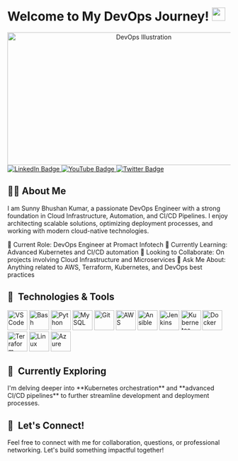 <h1> Welcome to My DevOps Journey! <img src="https://media.giphy.com/media/hvRJCLFzcasrR4ia7z/giphy.gif" width="30px"/> </h1> <div align="center"> <img src="https://media.giphy.com/media/dWesBcTLavkZuG35MI/giphy.gif" width="600" height="300" alt="DevOps Illustration"/> </div> <div id="badges"> <a href="https://www.linkedin.com/in/sunny-bhushan-kumar/" target="_blank"> <img src="https://img.shields.io/badge/LinkedIn-blue?style=for-the-badge&logo=linkedin&logoColor=white" alt="LinkedIn Badge"/> </a> <a href="https://www.youtube.com/channel/yourchannel" target="_blank"> <img src="https://img.shields.io/badge/YouTube-red?style=for-the-badge&logo=youtube&logoColor=white" alt="YouTube Badge"/> </a> <a href="https://twitter.com/yourprofile" target="_blank"> <img src="https://img.shields.io/badge/Twitter-blue?style=for-the-badge&logo=twitter&logoColor=white" alt="Twitter Badge"/> </a> </div>
<h2> 👨‍💻 About Me</h2>
I am Sunny Bhushan Kumar, a passionate DevOps Engineer with a strong foundation in Cloud Infrastructure, Automation, and CI/CD Pipelines. I enjoy architecting scalable solutions, optimizing deployment processes, and working with modern cloud-native technologies.

🔭 Current Role: DevOps Engineer at Promact Infotech
🌱 Currently Learning: Advanced Kubernetes and CI/CD automation
🚀 Looking to Collaborate: On projects involving Cloud Infrastructure and Microservices
💬 Ask Me About: Anything related to AWS, Terraform, Kubernetes, and DevOps best practices
<h2> 🚀 &nbsp;Technologies & Tools</h2> <p align="left"> <img src="https://cdn.jsdelivr.net/gh/devicons/devicon/icons/vscode/vscode-original.svg" alt="VS Code" width="45" height="45"/> <img src="https://cdn.jsdelivr.net/gh/devicons/devicon/icons/bash/bash-original.svg" alt="Bash" width="45" height="45"/> <img src="https://cdn.jsdelivr.net/gh/devicons/devicon/icons/python/python-original.svg" alt="Python" width="45" height="45"/> <img src="https://cdn.jsdelivr.net/gh/devicons/devicon/icons/mysql/mysql-original.svg" alt="MySQL" width="45" height="45"/> <img src="https://cdn.jsdelivr.net/gh/devicons/devicon/icons/git/git-original.svg" alt="Git" width="45" height="45"/> <img src="https://cdn.jsdelivr.net/gh/devicons/devicon/icons/amazonwebservices/amazonwebservices-original.svg" alt="AWS" width="45" height="45"/> <img src="https://cdn.jsdelivr.net/gh/devicons/devicon/icons/ansible/ansible-original.svg" alt="Ansible" width="45" height="45"/> <img src="https://cdn.jsdelivr.net/gh/devicons/devicon/icons/jenkins/jenkins-original.svg" alt="Jenkins" width="45" height="45"/> <img src="https://cdn.jsdelivr.net/gh/devicons/devicon/icons/kubernetes/kubernetes-plain.svg" alt="Kubernetes" width="45" height="45"/> <img src="https://cdn.jsdelivr.net/gh/devicons/devicon/icons/docker/docker-original.svg" alt="Docker" width="45" height="45"/> <img src="https://cdn.jsdelivr.net/gh/devicons/devicon/icons/terraform/terraform-original.svg" alt="Terraform" width="45" height="45"/> <img src="https://cdn.jsdelivr.net/gh/devicons/devicon/icons/linux/linux-original.svg" alt="Linux" width="45" height="45"/> <img src="https://cdn.jsdelivr.net/gh/devicons/devicon/icons/azure/azure-original-wordmark.svg" alt="Azure" width="45" height="45"/> </p>
<h2> 🌱 &nbsp;Currently Exploring</h2> <p>I'm delving deeper into **Kubernetes orchestration** and **advanced CI/CD pipelines** to further streamline development and deployment processes.</p>
<h2> 💬 &nbsp;Let's Connect!</h2> <p>Feel free to connect with me for collaboration, questions, or professional networking. Let's build something impactful together!</p>
